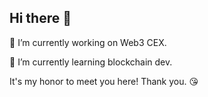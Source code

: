 ## Hi there 👋
🔭 I’m currently working on Web3 CEX.

🌱 I’m currently learning blockchain dev.

It's my honor to meet you here! Thank you. 😘



  
